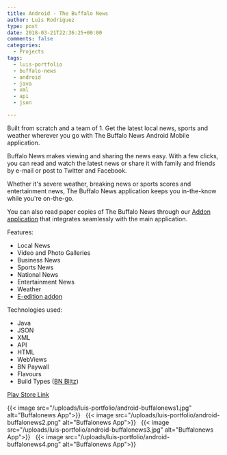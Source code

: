 ```yaml
---
title: Android - The Buffalo News
author: Luis Rodriguez
type: post
date: 2018-03-21T22:36:25+00:00
comments: false
categories:
  - Projects
tags:
  - luis-portfolio
  - buffalo-news
  - android
  - java
  - xml
  - api
  - json

---
```


Built from scratch and a team of 1. Get the latest local news, sports and weather wherever you go with The Buffalo News Android Mobile application.

Buffalo News makes viewing and sharing the news easy. With a few clicks, you can read and watch the latest news or share it with family and friends by e-mail or post to Twitter and Facebook.

Whether it's severe weather, breaking news or sports scores and entertainment news, The Buffalo News application keeps you in-the-know while you're on-the-go.

You can also read paper copies of The Buffalo News through our [Addon application](/post/projects/android-buffalonews-addon) that integrates seamlessly with the main application.


Features:

 - Local News
 - Video and Photo Galleries
 - Business News
 - Sports News
 - National News
 - Entertainment News
 - Weather
 - [E-edition addon](/post/projects/android-buffalonews-addon)

Technologies used:

 - Java
 - JSON
 - XML
 - API
 - HTML
 - WebViews
 - BN Paywall
 - Flavours
 - Build Types ([BN Blitz](/post/projects/android-bn-blitz))

[Play Store Link](https://play.google.com/store/apps/details?id=com.whiz.buffalo)

<!--more-->

{{< image src="/uploads/luis-portfolio/android-buffalonews1.jpg" alt="Buffalonews App">}}
&nbsp;
{{< image src="/uploads/luis-portfolio/android-buffalonews2.png" alt="Buffalonews App">}}
&nbsp;
{{< image src="/uploads/luis-portfolio/android-buffalonews3.jpg" alt="Buffalonews App">}}
&nbsp;
{{< image src="/uploads/luis-portfolio/android-buffalonews4.png" alt="Buffalonews App">}}